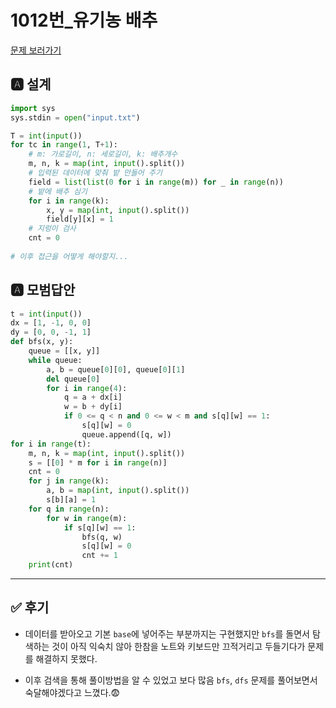 # 1012번_유기농 배추
[문제 보러가기](https://www.acmicpc.net/problem/1012)

## 🅰 설계

```python
import sys
sys.stdin = open("input.txt")

T = int(input())
for tc in range(1, T+1):
    # m: 가로길이, n: 세로길이, k: 배추개수
    m, n, k = map(int, input().split())
    # 입력된 데이터에 맞춰 밭 만들어 주기
    field = list(list(0 for i in range(m)) for _ in range(n))
    # 밭에 배추 심기
    for i in range(k):
        x, y = map(int, input().split())
        field[y][x] = 1
    # 지렁이 검사
    cnt = 0
    
# 이후 접근을 어떻게 해야할지...
```

## 🅰 모범답안

```python
t = int(input())
dx = [1, -1, 0, 0]
dy = [0, 0, -1, 1]
def bfs(x, y):
    queue = [[x, y]]
    while queue:
        a, b = queue[0][0], queue[0][1]
        del queue[0]
        for i in range(4):
            q = a + dx[i]
            w = b + dy[i]
            if 0 <= q < n and 0 <= w < m and s[q][w] == 1:
                s[q][w] = 0
                queue.append([q, w])
for i in range(t):
    m, n, k = map(int, input().split())
    s = [[0] * m for i in range(n)]
    cnt = 0
    for j in range(k):
        a, b = map(int, input().split())
        s[b][a] = 1
    for q in range(n):
        for w in range(m):
            if s[q][w] == 1:
                bfs(q, w)
                s[q][w] = 0
                cnt += 1
    print(cnt)
```

---


## ✅ 후기
* 데이터를 받아오고 기본 `base`에 넣어주는 부분까지는 구현했지만 `bfs`를 돌면서 탐색하는 것이 아직 익숙치 않아 한참을 노트와 키보드만 끄적거리고 두들기다가 문제를 해결하지 못했다.

* 이후 검색을 통해 풀이방법을 알 수 있었고 보다 많음 `bfs`, `dfs` 문제를 풀어보면서 숙달해야겠다고 느꼈다.😨

